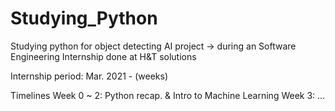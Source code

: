 # Studying_Python
Studying python for object detecting AI project
-> during an Software Engineering Internship done at H&T solutions

Internship period: Mar. 2021 - (weeks)

Timelines
Week 0 ~ 2: Python recap. & Intro to Machine Learning 
Week 3: ...

